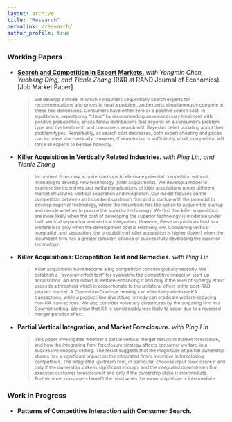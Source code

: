 ```yaml
---
layout: archive
title: "Research"
permalink: /research/
author_profile: true
---
```


### Working Papers
- **[Search and Competition in Expert Markets.]([https://yirancaohk.github.io/files/Carol_jmp.pdf])** _with Yongmin Chen, Yucheng Ding, and Tianle Zhang_ (R&R at RAND Journal of Economics) [Job Market Paper]
  ><span style="font-size:0.75em">We develop a model in which consumers sequentially search experts for recommendations and prices to treat a problem, and experts simultaneously compete in these two dimensions. Consumers have either zero or a positive search cost. In equilibrium, experts may “cheat” by recommending an unnecessary treatment with positive probabilities, prices follow distributions that depend on a consumer’s problem type and the treatment, and consumers search with Bayesian belief updating about their problem types. Remarkably, as search cost decreases, both expert cheating and prices can increase stochastically. However, if search cost is sufficiently small, competition will force all experts to behave honestly.</span>

- **Killer Acquisition in Vertically Related Industries.** _with Ping Lin, and Tianle Zhang_
  ><span style="font-size:0.75em">Incumbent firms may acquire start-ups to eliminate potential competition without intending to develop new technology (killer acquisitions). We develop a model to examine the incentives and welfare implications of killer acquisitions under different market structures: vertical separation and integration. Our model focuses on the competition between an incumbent upstream firm and a startup with the potential to develop superior technology, where the incumbent has the option to acquire the startup and decide whether to pursue the superior technology. We find that killer acquisitions are more likely when the cost of developing the superior technology is moderate under both vertical separation and vertical integration. However, these acquisitions lead to a welfare loss only when the development cost is relatively low. Comparing vertical integration and separation, the probability of killer acquisition is higher (lower) when the incumbent firm has a greater (smaller) chance of successfully developing the superior technology.</span>

- **Killer Acquisitions: Competition Test and Remedies.** _with Ping Lin_
  ><span style="font-size:0.75em">Killer acquisitions have become a big competition concern globally recently. We establish a ``synergy effect test" for evaluating the competitive impact of start-up acquisitions. An acquisition is welfare-enhancing if and only if the level of synergy effect exceeds a threshold which is proportionate to the unilateral effect in the post-R\&D product market. A Commit-to-Continue remedy can effectively eliminate KA transactions, while a product-line divestiture remedy can eradicate welfare-reducing non-KA transactions. We also consider voluntary divestitures by the acquiring firm in a Cournot setting. We show that KA is considerably less likely to occur due to a reversed merger paradox effect. </span>
  
- **Partial Vertical Integration, and Market Foreclosure.** _with Ping Lin_
  ><span style="font-size:0.75em">This paper investigates whether a partial vertical merger results in market foreclosure, and how the integrating firm' foreclosure strategy affects consumer welfare, in a successive duopoly setting. The result suggests that the magnitude of partial ownership shares has a significant impact on the integrated firm's incentive in foreclosing competitors. The integrated upstream firm, in particular, chooses input foreclosure if and only if the ownership stake is significant enough, and the integrated downstream firm executes customer foreclosure if and only if the ownership stake is intermediate. Furthermore, consumers benefit the most when the ownership share is intermediate. </span>

### Work in Progress
- **Patterns of Competitive Interaction with Consumer Search.** 


<!-- {% if author.googlescholar %}
  You can also find my articles on <u><a href="{{author.googlescholar}}">my Google Scholar profile</a>.</u>
{% endif %}

{% include base_path %}

{% for post in site.publications reversed %}
  {% include archive-single.html %}
{% endfor %} -->

